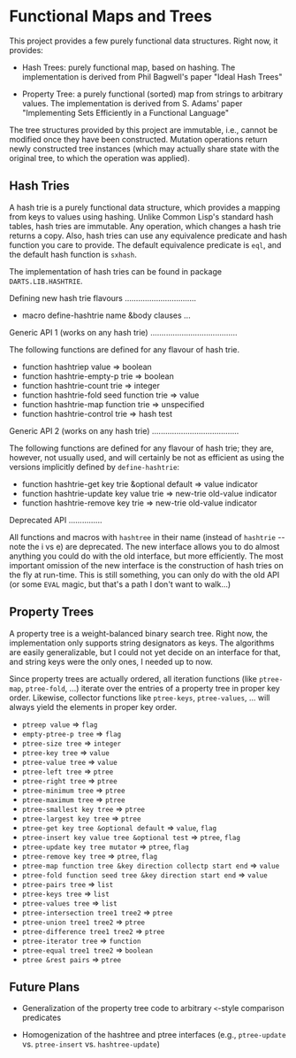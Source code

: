 
Functional Maps and Trees
==========================

This project provides a few purely functional data structures.
Right now, it provides:

  - Hash Trees: purely functional map, based on hashing. The
    implementation is derived from Phil Bagwell's paper "Ideal Hash 
    Trees"

  - Property Tree: a purely functional (sorted) map from 
    strings to arbitrary values. The implementation is derived
    from S. Adams' paper "Implementing Sets Efficiently in a Functional 
    Language"

The tree structures provided by this project are immutable, i.e.,
cannot be modified once they have been constructed. Mutation 
operations return newly constructed tree instances (which may 
actually share state with the original tree, to which the 
operation was applied).


Hash Tries
----------

A hash trie is a purely functional data structure, which provides
a mapping from keys to values using hashing. Unlike Common Lisp's
standard hash tables, hash tries are immutable. Any operation,
which changes a hash trie returns a copy. Also, hash tries can 
use any equivalence predicate and hash function you care to provide. 
The default equivalence predicate is `eql`, and the default hash
function is `sxhash`.

The implementation of hash tries can be found in package `DARTS.LIB.HASHTRIE`.

Defining new hash trie flavours
................................

- macro define-hashtrie name &body clauses ... 


Generic API 1 (works on any hash trie)
.......................................

The following functions are defined for any flavour of hash trie. 

- function hashtriep value => boolean
- function hashtrie-empty-p trie => boolean
- function hashtrie-count trie => integer
- function hashtrie-fold seed function trie => value
- function hashtrie-map function trie => unspecified
- function hashtrie-control trie => hash test


Generic API 2 (works on any hash trie)
.......................................

The following functions are defined for any flavour of hash trie; 
they are, however, not usually used, and will certainly be not as
efficient as using the versions implicitly defined by 
`define-hashtrie`:

- function hashtrie-get key trie &optional default => value indicator
- function hashtrie-update key value trie => new-trie old-value indicator
- function hashtrie-remove key trie => new-trie old-value indicator


Deprecated API
...............

All functions and macros with `hashtree` in their name (instead
of `hashtrie` -- note the i vs e) are deprecated. The new interface
allows you to do almost anything you could do with the old 
interface, but more efficiently. The most important omission of
the new interface is the construction of hash tries on the fly
at run-time. This is still something, you can only do with the
old API (or some `EVAL` magic, but that's a path I don't want to
walk...)



Property Trees
---------------

A property tree is a weight-balanced binary search tree. Right now, the
implementation only supports string designators as keys. The algorithms
are easily generalizable, but I could not yet decide on an interface for
that, and string keys were the only ones, I needed up to now.

Since property trees are actually ordered, all iteration functions (like
`ptree-map`, `ptree-fold`, ...) iterate over the entries of a property 
tree in proper key order. Likewise, collector functions like `ptree-keys`,
`ptree-values`, ... will always yield the elements in proper key order.

- `ptreep value` => `flag`
- `empty-ptree-p tree` => `flag`
- `ptree-size tree` => `integer`
- `ptree-key tree` => `value`
- `ptree-value tree` => `value`
- `ptree-left tree` => `ptree`
- `ptree-right tree` => `ptree`
- `ptree-minimum tree` => `ptree`
- `ptree-maximum tree` => `ptree`
- `ptree-smallest key tree` => `ptree`
- `ptree-largest key tree` => `ptree`
- `ptree-get key tree &optional default` => `value`, `flag`
- `ptree-insert key value tree &optional test` => `ptree`, `flag`
- `ptree-update key tree mutator` => `ptree`, `flag`
- `ptree-remove key tree` => `ptree`, `flag`
- `ptree-map function tree &key direction collectp start end` => `value`
- `ptree-fold function seed tree &key direction start end` => `value`
- `ptree-pairs tree` => `list`
- `ptree-keys tree` => `list`
- `ptree-values tree` => `list`
- `ptree-intersection tree1 tree2` => `ptree`
- `ptree-union tree1 tree2` => `ptree`
- `ptree-difference tree1 tree2` => `ptree`
- `ptree-iterator tree` => `function`
- `ptree-equal tree1 tree2` => `boolean`
- `ptree &rest pairs` => `ptree`


Future Plans
-------------

- Generalization of the property tree code to arbitrary `<`-style
  comparison predicates

- Homogenization of the hashtree and ptree interfaces (e.g., `ptree-update`
  vs. `ptree-insert` vs. `hashtree-update`)

